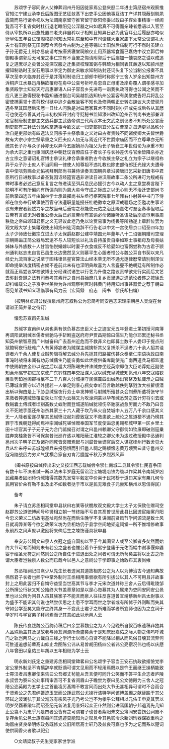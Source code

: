 <!-- { "loadSidebar": true } -->
　　苏颂字子容同安人父绅葬润州丹阳因徙家焉公登庆厯二年进士第厯宿州观察推官知江宁建业承李氏后版图无艺征敛髙下出吏手公因他事互诘丁产详其隠蔽刬剔夙蠧简而易行诸令视以为法调南京留守推官留守欧阳修委以政曰子容处事精审一经阅覧吾可不复省矣时杜衍退老睢阳见公深器之曰如君真不可得而亲疎者悉语以入官至侍从宰执所以设施处置曰老夫非自矜以子相知且知异日必为此官耳公后履歴亦略似衍皇佑五年召试馆阁校勘同知太常礼院至和中有司请建大臣家庙下太常公议谓礼大夫士有田则祭无田则荐今若叅今古制为之差等锡以土田然后庙制可行不然时虽建立子孙无爵无土制亦易废请考按唐贤寝堂祠飨仪止用燕器常食而已嘉佑中议立郭后神御殿事谓郭后无可废之事仁宗有不当废之悔请附郭后于后庙加一懐哀愍之谥以成追复之道庶尽之矣曽公亮深叹服之迁集贤校理富弼与韩琦为相同表其亷退以知颕州歴擢知制诰时王安石用事以李定为御史宋敏求知制诰封还词头复下公当制公报奏不具草次至李大临亦封还于是并落知制诰归工部郎中班时称熈宁三舍人岁余出知婺州方泝桐庐江水暴迅舟横欲覆母在舟中公哀号祈吁舟忽自正母甫及岸舟覆人谓孝感寻加集贤殿学士知应天府吕惠卿语人曰子容吾乡先进苟一诣我执政可得也公闻之笑而不应凡更三赦得授秘书监知通进银台司吴越饥选知杭州公宴客有美堂或告将兵将乱公密使捕渠领十辈荷校付狱中迨夕会散坐客不知也及修两朝正史转右諌议大夫使契丹遇冬至其国厯后宋厯一日圵人问孰是对曰厯家算术不同时刻小异或先或后各从其厯可也使还帝善其对元丰初权知开封府寻贬秘书监知濠州改知沧州召判尚书吏部兼详定官制唐制吏部主文选兵部主武选帝谓三代两汉本无文武之别议者不知所处公言唐制吏部有三铨法分品秩掌选事今欲文武一归吏部则宜分左右曹掌之毎选更以品秩分治自是吏部始有四选法又问宗子主祭承重之义对曰古者贵贱不同诸侯卿大夫皆世爵故有大宗小宗主祭承重之义匹夫庶人初无与焉近代不世爵宗庙因而不立尊卑亦无所统其长子孙与众子孙亦无以异今五服嫡孙为祖父为长子斩衰三年世俗论为承重不知为承大宗之重也臣闻庆厯中朝廷议百僚应任子者长子与长孙差优与官余皆降杀亦近古立宗之意请诏礼官博士叅议礼律合承重者酌古今收族主祭之礼立为宗子以继祖祢异于众子孙士庶人不当同用一律使人知尊祖不违礼教也除吏部侍郎迁光禄大夫遭母丧中使唁劳赐金元佑初拜刑部尚书兼侍读奏言国朝典章沿袭唐旧乞采新旧唐书中君臣所行日进数事以备圣覧因诏经筵官遇非讲读日进汉唐故事二条公所进可为规戒有禆时事者必述己意反复言之毎进读至弭兵息民必援引古今以动人主之意尝奏言陛下聪明不可有所偏向有所偏向则为患大矣今守成之际应之以无心则无不治迁吏部尚书前后掌四选五年由翰林学士承旨擢尚书左丞行枢密院事七年拜右仆射兼中书门下侍郎在位务奉行故事使百官守法遵职量能授任杜絶徼幸之原深戒疆场之臣邀功生事论议有未安者毅然力争之故当母后垂帘之秋能使元佑之治比隆嘉佑时羣臣奏事但取后旨帝有言或无对者惟公奏太后已必禀帝命有宣谕必命诸臣听圣语及后崩章惇用事周秩劾之帝曰颂知君臣之义无轻议此老乃免以论贾易事为杨畏等所劾遂上章辞位罢为观文殿大学士集禧观使出知扬州徙河南辞不行告老以中太一宫使居京口绍圣四年加太子少师致仕徽宗立进太子太保爵赵郡公建中靖国元年薨年八十二诏辍朝赠司空理宗朝赐谥正简公器局宏逺不与人较短长以礼法自持虽贵自奉如寒士事祖母及母飬姑姊妹与外族数十人甘旨怡悦婚嫁以时妻子衣食或反不给晏如也富弼尝称为古君子颕州通判赵志忠自言已虽生长边徼然见义则慕平生心服者惟公与魏公耳自书契以来凡经史九流百家之说至于图纬律吕星官算法山经本草无所不通尤邃律厯常请别制浑仪即命提举法度精密占候不差前此未有也深明典故喜为人言亹亹不絶朝廷有所制作必就而正焉尝议学校欲博士分经课试诸生以行艺为升俊之路议贡举欲先行实而后文艺去弥封誊録之法有司叅考其素行之自州县始庶几复乡贡里选之遗范论者韪之按徐氏却扫编载公之子京字世美尝为许州观察判官时韩黄门特用知州事甚器爱之荐于朝曰窃见某读书知义理临事有风力云（宏简録　府志　闽书　徐氏却扫编）

　　（按明林贞肃公俊撰泉州府志叙称公为忠简考同安邑志宋理宗朝邑人吴燧在台请谥正简并录之待订）

　　懐忠苏宣甫先生缄

　　苏缄字宣甫绅从弟也素有侠负慕古忠臣义士之迹宝元五年登进士第初授河南簿再调阳武尉缄本儒者尝驰马手斩剧盗送府府尹贾昌期惊曰儒生乃能尔耶累迁秘书丞知英州侬智髙围广州缄奋曰广去吾州近危而不救非义也即募士数千人委印于提点刑狱鲍轲夜行赴难广人有黄师宓者为贼谋主缄擒斩其父复捕杀不逞者六十余人招其诖误者六千余人使复业贼势阻将解去缄分兵先扼其归路摧伤甚众奏至仁宗语执政曰南事淹时战将未闻有功苏缄儒生乃能奋勇如此优授供备库副使充广南西道兵马都监遣中使赐朝衣金带以宠之后以邕大将陈曙失律诛缄亦坐贬英宗即位大臣论荐始还副使知亷州熈宁初进加京使广东钤辖四年交趾谋入寇以缄充皇城使知邕州八年交寇陷钦亷乗势廹邕阅郡得羸卒二千八百人分城拒守民惊震四出缄悉出官帑及私藏示之曰贼已薄城宜固守以迟外援若一人举足则羣心摇矣幸听吾言敢越佚则孥戮汝大校翟绩潜出斩以徇由是上下胁息缄昼夜行劳士卒发神臂弓射贼所殪甚众会刘彛所遣将张守节来救者猝遇贼皆覆蛮获圵军使为云梯又为攻濠洞蒙以华布缄悉焚之蛮计穷将引去或教贼囊土傅城者顷刻髙数丈蚁附而登城遂陷缄犹领伤卒驰驱战愈厉而力不敌乃曰吾义不死贼手亟还州治杀其家三十六人藏于坎乃纵火自焚城中人五万八千余口感其义无一人降者蛮遂尽屠其民缄愤沈起刘彛致寇又不救患欲上疏论之属道梗不通乃榜其罪于市兾朝廷得闻焉神宗闻缄死嗟悼赠奉国军节度使谥忠勇赐都城甲第一区乡里土田十顷官其子子元子元为合门祗候召对谓之曰邕州赖卿父守御倘如钦亷即破则寇乗胜奔突桂象皆不可保矣昔张廵许逺以睢阳蔽江淮较之卿父未为逺过改授殿中丞通判邕州次子明子正及诸孙同死皆褒赠焉起与刘彛皆坐谪官后交人谋寇桂州行数舍见大兵从圵来呼曰苏城隍领兵来报怨惧而引归邕人祠之赐额懐忠黄万顷赞曰昔守邕州交寇冯陵战厉力穷义气犹横合家自刃肯污膻腥千秋万岁烈烈风声

　　（闽书原按曰缄传出宋史又按江西志载缄尝令崇仁南城二县其令崇仁民喜争田有数十年不决者缄一断以法未半岁庭无留讼治宝塘堤冶铁为缆以作梁其令南城岁凶民藏粟者固闭待价缄籍得其数先发常平榖定中价粜于民掲榜于道曰某家有粟几何令民用官价籴有勒不出及出不如数者挞于市以是民无艰食子元尝知横州以恩信得民）

　　备考

　　朱子请立苏丞相祠堂申县状曰右某等伏覩故观文殿大学士太子太保致仕赠司空赵郡苏公道徳博闻号称贤相立朝一节终始不亏自其髙曽世居此县比因逰宦始寓丹阳今忠义荣义二坊故宅基址宛然尚在而后生晚学不复讲闻前贤风节学问源流是致士风日就凋弊某等今欲乞改荣义坊为丞相坊仍于县学空间地架造祠堂一所不惟増修故事永前烈之风声庶以激励将来俾后生之竦饬谨具状申县

　　奉安苏公祠文曰泉人衣冠之盛自国初以至于今其间显人或至公卿者多矣然而始终大节可考而知则未有若公之盛者也惟公着节于熈宁登庸于元佑而幅巾谢事偃仰婆娑于绍圣元符之间然则公之所自任于进退出处之间者可谓无所苟矣盖将以比古之所谓大臣者岂独泉人数公而已哉今以邑人之意祠公于学即事之始敢布其衷尚飨

　　苏丞相祠记曰熹少从先生长者逰闻其道故相苏公之为人以为博洽古今通知典故伟然君子长者也熈宁中掌外制时王丞相用事尝欲有所引拔公以其人不可用且非故事封上之用此罢归不自悔守益坚当世髙其节与李才元宋次道并称三舍人云后得毗陵邹公所撰公行状又知公始终大节盖章章如是以是心毎慕其为人属来为吏同安同安公邑里也以公所为问县人虽其族家子不能言而泉人往往反喜道曽宣靖蔡新州吕太尉事以为盛予不能识其何说也然尝伏思之士患不学耳而世之学者或有所怵于外则眩而失其守如公学至矣又能守之终其身一不变此士君子之所难而学者所宜师也因为之立祠于学岁时与学官弟子拜祠焉而记其意如此以示邑人云

　　陈氏传良跋魏公百韵诗稿后曰余尝慕魏公之为人今见晚所自叙百咏遗稿非独其人品殊絶盖其及见故老与师友渊源所渐盛矣余于是知庆厯嘉佑之际人物之伟呜呼城门之轨岂两马之力哉自三经之学行士以师心自贤不能降以相从而风俗日壊其流弊何可胜道追想前辈髙山仰止龙图陈公讳从易曽胡田杨四公者讳公亮宿况伟也杨以庆厯八年曾田以皇佑三年胡以五年相继为学士云

　　明永新刘氏定之重建苏丞相祠堂碑畧曰公名颂字子容当王安石执政欲擢憸党李定公掌外制坚不肯摛辞卒就贬谪可谓文见用而不轻用焉既以是忤王而继王操柄能致士霄汉者吕惠卿使来告曰公吾郷丈茍能从吾言便可同升公笑而不答平生合志者庐陵永叔尝为寮曰公处事精审吾可不复省阅眉山子瞻尝为寮曰见公文徳殿为三舍人之冠陪公迩英殿为五学士之首虽凌厉髙躅不敢言同而出处大节无甚相异可谓时不合而合于贤焉公之先君绅簉迹玉堂而公踵武然公尤操行洁特学问该博盖颋之献替踰于其父环轼之波澜弘于其父洵苏有宗风子光乃考公岂不为孝乎公拜相以元佑壬申夏其罢以明岁癸酉春踰年而绍圣纪元新法复用羣奸起众正仆然则公进焉匡朝宁邦退焉先几知止公岂不为忠乎凡是四者公皆有之可谓君子也昔者紫阳朱文公簿同安尝饬公祠废不复存余见公邑士族裔每问其遗迹莫能知为之叹息今其邑贰令永新刘珣器谋欲重构之珣器由贤良举明练政务既修文公旧所居髙士轩乃及兹良可嘉也予为之记而系以楚词使供祠香火者歌以祀公

　　○文靖梁叔子先生克家家世学派


